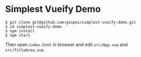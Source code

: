 # Simplest Vueify Demo

```console
$ git clone git@github.com:ginpei/simplest-vueify-demo.git
$ cd simplest-vueify-demo
$ npm install
$ npm start
```

Then open `index.html` in browser and edit `src/App.vue` and `src/TitleArea.vue`.
